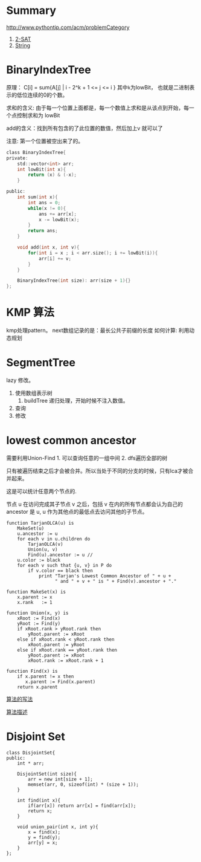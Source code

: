 # Summary
http://www.pythontip.com/acm/problemCategory

1. [2-SAT](http://blog.sina.com.cn/s/blog_64675f540100k2xj.html)
2. [String](https://www.cnblogs.com/hate13/p/4622141.html)

# BinaryIndexTree
原理：
C[i] = sum{A[j] |  i - 2^k + 1 <= j <= i }
其中`k`为lowBit， 也就是二进制表示的低位连续的0的个数。

求和的含义:
由于每一个位置上面都是，每一个数值上求和是从该点到开始，每一个点控制求和为
lowBit

add的含义：找到所有包含的了此位置的数值，然后加上v 就可以了

注意: 第一个位置被空出来了的。

```c
class BinaryIndexTree{
private:
    std::vector<int> arr;
    int lowBit(int x){
        return (x) & (-x);
    }

public:
    int sum(int x){
        int ans = 0;
        while(x != 0){
            ans += arr[x];
            x -= lowBit(x);
        }
        return ans;
    }

    void add(int x, int v){
        for(int i = x ; i < arr.size(); i += lowBit(i)){
            arr[i] += v;
        }
    }

    BinaryIndexTree(int size): arr(size + 1){}
};
```
# KMP 算法
kmp处理pattern。
next数组记录的是：最长公共子前缀的长度
如何计算: 利用动态规划

# SegmentTree
lazy 修改。
1. 使用数组表示树
    1. buildTree 递归处理，开始时候不注入数值。
2. 查询
3. 修改

# lowest common ancestor
需要利用Union-Find
    1. 可以查询任意的一组中间
    2. dfs遍历全部的树

只有被遍历结束之后才会被合并。所以当处于不同的分支的时候，只有lca才被合并起来。


这是可以统计任意两个节点的.

节点 u 在访问完成其子节点 v 之后，包括 v 在内的所有节点都会认为自己的 ancestor 是 u,
u 作为其他点的最低点去访问其他的子节点。

```
function TarjanOLCA(u) is
    MakeSet(u)
    u.ancestor := u
    for each v in u.children do
        TarjanOLCA(v)
        Union(u, v)
        Find(u).ancestor := u //
    u.color := black
    for each v such that {u, v} in P do
        if v.color == black then
            print "Tarjan's Lowest Common Ancestor of " + u +
                  " and " + v + " is " + Find(v).ancestor + "."
```

```
function MakeSet(x) is
    x.parent := x
    x.rank   := 1

function Union(x, y) is
    xRoot := Find(x)
    yRoot := Find(y)
    if xRoot.rank > yRoot.rank then
        yRoot.parent := xRoot
    else if xRoot.rank < yRoot.rank then
        xRoot.parent := yRoot
    else if xRoot.rank == yRoot.rank then
        yRoot.parent := xRoot
        xRoot.rank := xRoot.rank + 1

function Find(x) is
    if x.parent != x then
       x.parent := Find(x.parent)
    return x.parent
```

[算法的写法](https://en.wikipedia.org/wiki/Tarjan%27s_off-line_lowest_common_ancestors_algorithm)

[算法描述](https://stackoverflow.com/questions/19262341/tarjans-lowest-common-ancestor-algorithm-explanation)

# Disjoint Set
```
class DisjointSet{
public:
    int * arr;

    DisjointSet(int size){
        arr = new int[size + 1];
        memset(arr, 0, sizeof(int) * (size + 1));
    }

    int find(int x){
        if(arr[x]) return arr[x] = find(arr[x]);
        return x;
    }

    void union_pair(int x, int y){
        x = find(x);
        y = find(y);
        arr[y] = x;
    }
};
```
